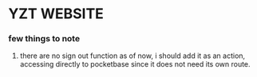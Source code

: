 # YZT WEBSITE

### few things to note
1. there are no sign out function as of now, i should add it as an action, accessing directly to pocketbase since it does not need its own route. 